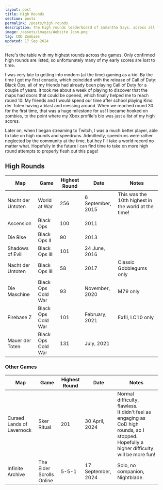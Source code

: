 ```yaml
---
layout: post
title: High Rounds
section: posts
permalink: /posts/high rounds
description: The high rounds leaderboard of Samantha Says, across all Treyarch Call of Duty titles and other games.
image: /assets/images/Website Icon.png
tag: COD Zombies
updated: 17 Sep 2024
---
```


Here's the table with my highest rounds across the games. Only confirmed high rounds are listed, so unfortunately many of my early scores are lost to time.

I was very late to getting into modern (at the time) gaming as a kid. By the time I got my first console, which coincided with the release of Call of Duty: Black Ops, all of my friends had already been playing Call of Duty for a couple of years. It took me about a week of playing to discover that the maps had doors that could be opened, which finally helped me to reach round 10. My friends and I would spend our time after school playing Kino der Toten having a blast and messing around. When we reached round 30 for the first time, that was a huge milestone for us! I became hooked on zombies, to the point where my Xbox profile's bio was just a list of my high scores.

Later on, when I began streaming to Twitch, I was a much better player, able to take on high rounds and speedruns. Admittedly, speedruns were rather neglected by the community at the time, but hey I'll take a world record no matter what. Hopefully in the future I can find time to take on more high round attempts to properly flesh out this page!

<h2>High Rounds</h2>

<table class="modlist">
    <thead>
    <tr>
        <th>Map</th>
        <th>Game</th>
        <th>Highest Round</th>
        <th>Date</th>
        <th>Notes</th>
    </tr>
    </thead>
    <tr>
        <td>Nacht der Untoten</td>
        <td>World at War</td>
        <td>256</td>
        <td>6 September, 2015</td>
        <td>This was the 10th highest in the world at the time!</td>
    </tr>
    <tr>
        <td>Ascension</td>
        <td>Black Ops</td>
        <td>100</td>
        <td>2011</td>
        <td></td>
    </tr>
    <tr>
        <td>Die Rise</td>
        <td>Black Ops II</td>
        <td>90</td>
        <td>2013</td>
        <td></td>
    </tr>
    <tr>
        <td>Shadows of Evil</td>
        <td>Black Ops III</td>
        <td>101</td>
        <td>24 June, 2016</td>
        <td></td>
    </tr>
    <tr>
        <td>Nacht der Untoten</td>
        <td>Black Ops III</td>
        <td>58</td>
        <td>2017</td>
        <td>Classic Gobblegums only</td>
    </tr>
    <tr>
        <td>Die Maschine</td>
        <td>Black Ops Cold War</td>
        <td>93</td>
        <td>November, 2020</td>
        <td>M79 only</td>
    </tr>
    <tr>
        <td>Firebase Z</td>
        <td>Black Ops Cold War</td>
        <td>101</td>
        <td>February, 2021</td>
        <td>Exfil, LC10 only</td>
    </tr>
    <tr>
        <td>Mauer der Toten</td>
        <td>Black Ops Cold War</td>
        <td>131</td>
        <td>July, 2021</td>
        <td></td>
    </tr>
</table>

<h3>Other Games</h3>

<table class="modlist">
    <thead>
    <tr>
        <th>Map</th>
        <th>Game</th>
        <th>Highest Round</th>
        <th>Date</th>
        <th>Notes</th>
    </tr>
    </thead>
    <tr>
        <td>Cursed Lands of Lavernock</td>
        <td>Sker Ritual</td>
        <td>201</td>
        <td>30 April, 2024</td>
        <td>Normal difficulty, flawless.<br>It didn't feel as engaging as CoD high rounds, so I stopped. Hopefully a higher difficulty will be more fun!</td>
    </tr>
    <tr>
        <td>Infinite Archive</td>
        <td>The Elder Scrolls Online</td>
        <td>5-5-1</td>
        <td>17 September, 2024</td>
        <td>Solo, no companion, Nightblade.</td>
    </tr>
</table>
